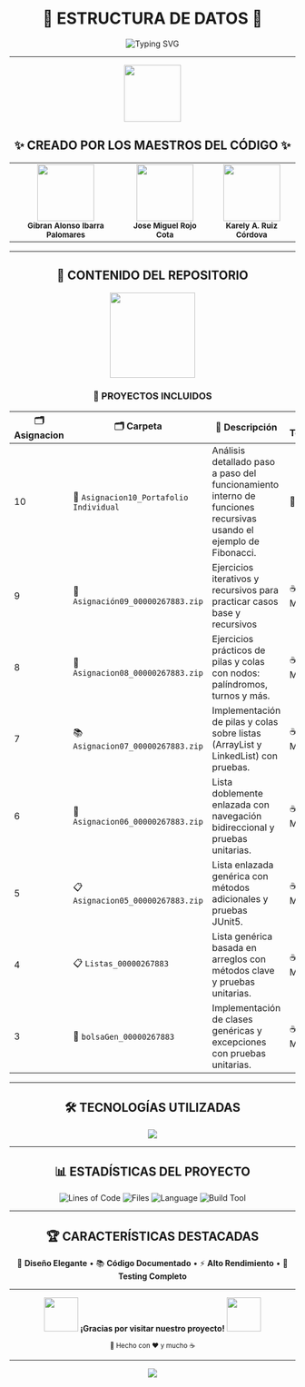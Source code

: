 <div align="center">

# 🚀 ESTRUCTURA DE DATOS 🚀

<img src="https://readme-typing-svg.herokuapp.com?font=Fira+Code&pause=1000&color=00D4FF&center=true&vCenter=true&width=435&lines=Estructuras+de+Datos+Avanzadas;Algoritmos+y+Complejidad;Programaci%C3%B3n+Orientada+a+Objetos;Java+%7C+Maven+%7C+Testing" alt="Typing SVG" />

---

<img src="https://media.giphy.com/media/3oKIPEqDGUULpEU0aQ/giphy.gif" width="100" />

## ✨ **CREADO POR LOS MAESTROS DEL CÓDIGO** ✨

</div>

<table align="center">
<tr>
<td align="center">
<img src="https://github.com/github.png" width="100px;" alt=""/><br>
<sub><b>Gibran Alonso Ibarra Palomares</b></sub>
</td>
<td align="center">
<img src="https://github.com/github.png" width="100px;" alt=""/><br>
<sub><b>Jose Miguel Rojo Cota</b></sub>
</td>
<td align="center">
<img src="https://github.com/github.png" width="100px;" alt=""/><br>
<sub><b>Karely A. Ruiz Córdova</b></sub>
</td>
</tr>
</table>

<div align="center">

---

## 🎯 **CONTENIDO DEL REPOSITORIO**

<img src="https://media.giphy.com/media/LaVp0AyqR5bGsC5Cbm/giphy.gif" width="150" />

### 📁 **PROYECTOS INCLUIDOS**

</div>

| 🗂️ **Asignacion** | 🗂️ **Carpeta** | 📝 **Descripción** | 🚀 **Tecnología** |
|-------------|----------------|-------------------|-------------------|
| 10 | 📄 `Asignacion10_Portafolio Individual` | Análisis detallado paso a paso del funcionamiento interno de funciones recursivas usando el ejemplo de Fibonacci. | 📄 PDF |
| 9 | 🎁 `Asignación09_00000267883.zip` | Ejercicios iterativos y recursivos para practicar casos base y recursivos | ☕ Java + Maven |
| 8 | 🎯 `Asignacion08_00000267883.zip` | Ejercicios prácticos de pilas y colas con nodos: palíndromos, turnos y más. | ☕ Java + Maven |
| 7 | 📚 `Asignacion07_00000267883.zip` | Implementación de pilas y colas sobre listas (ArrayList y LinkedList) con pruebas. | ☕ Java + Maven |
| 6 | 🔗 `Asignacion06_00000267883.zip` | Lista doblemente enlazada con navegación bidireccional y pruebas unitarias. | ☕ Java + Maven |
| 5 | 📋 `Asignacion05_00000267883.zip` | Lista enlazada genérica con métodos adicionales y pruebas JUnit5. | ☕ Java + Maven |
| 4 | 📋 `Listas_00000267883` | Lista genérica basada en arreglos con métodos clave y pruebas unitarias. | ☕ Java + Maven |
| 3 | 🎒 `bolsaGen_00000267883` | Implementación de clases genéricas y excepciones con pruebas unitarias. | ☕ Java + Maven |

<div align="center">

---

## 🛠️ **TECNOLOGÍAS UTILIZADAS**

<img src="https://skillicons.dev/icons?i=java,maven,git,github,idea" />

---

## 📊 **ESTADÍSTICAS DEL PROYECTO**

![Lines of Code](https://img.shields.io/badge/Líneas_de_Código-947-brightgreen?style=for-the-badge&logo=code&logoColor=white)
![Files](https://img.shields.io/badge/Archivos-10-blue?style=for-the-badge&logo=files&logoColor=white)
![Language](https://img.shields.io/badge/Lenguaje-Java-orange?style=for-the-badge&logo=java&logoColor=white)
![Build Tool](https://img.shields.io/badge/Build_Tool-Maven-red?style=for-the-badge&logo=apache-maven&logoColor=white)

---

## 🏆 **CARACTERÍSTICAS DESTACADAS**

🎨 **Diseño Elegante** • 📚 **Código Documentado** • ⚡ **Alto Rendimiento** • 🧪 **Testing Completo**

---

<img src="https://media.giphy.com/media/LnQjpWaON8nhr21vNW/giphy.gif" width="60"> **¡Gracias por visitar nuestro proyecto!** <img src="https://media.giphy.com/media/LnQjpWaON8nhr21vNW/giphy.gif" width="60">

<sub>💫 Hecho con ❤️ y mucho ☕</sub>

---

<img src="https://capsule-render.vercel.app/api?type=waving&color=gradient&height=100&section=footer"/>

</div>
